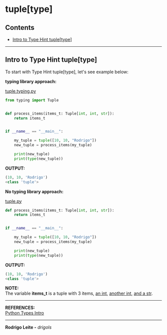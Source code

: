 # tuple[type]

## Contents

 - [Intro to Type Hint tuple[type]](#intro)

---

<div id="intro"></div>

## Intro to Type Hint tuple[type]

To start with Type Hint tuple[type], let's see example below:

**typing library approach:**

[tuple.typing.py](src/tuple.typing.py)
```python
from typing import Tuple


def process_items(items_t: Tuple[int, int, str]):
    return items_t


if __name__ == "__main__":

    my_tuple = tuple([10, 10, "Rodrigo"])
    new_tuple = process_items(my_tuple)

    print(new_tuple)
    print(type(new_tuple))
```

**OUTPUT:**  
```python
(10, 10, 'Rodrigo')
<class 'tuple'>
```

**No typing library approach:**

[tuple.py](src/tuple.py)
```python
def process_items(items_t: Tuple[int, int, str]):
    return items_t


if __name__ == "__main__":

    my_tuple = tuple([10, 10, "Rodrigo"])
    new_tuple = process_items(my_tuple)

    print(new_tuple)
    print(type(new_tuple))
```

**OUTPUT:**  
```python
(10, 10, 'Rodrigo')
<class 'tuple'>
```

**NOTE:**  
The variable **items_t** is a tuple with 3 items, <u>an int</u>, <u>another int</u>, <u>and a str</u>.


---

**REFERENCES:**  
[Python Types Intro](https://fastapi.tiangolo.com/python-types/)  

---

**Rodrigo Leite -** *drigols*
